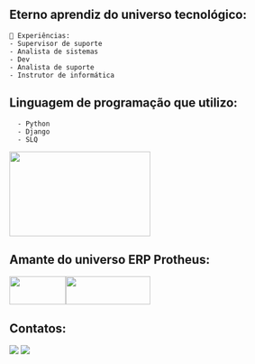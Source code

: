 ## Eterno aprendiz do universo tecnológico: 
    🔭 Experiências: 
    - Supervisor de suporte
    - Analista de sistemas
    - Dev
    - Analista de suporte
    - Instrutor de informática
   ## Linguagem de programação que  utilizo:
      - Python
      - Django
      - SLQ
   <img src="https://miro.medium.com/v2/resize:fit:1400/1*Bd5dYeGhFGhYuqJUpHjrNA.png" width="250" height="150"/> 
   
## Amante do universo ERP Protheus:

<img src="https://cdn.prod.website-files.com/5ef503b9dcd722d7cc5424e7/5fa469293954f616ec9a2bc1_Bitcoin%20gif.gif" width="100" height="50"><img src="" width="150" height="50"/>


## Contatos:
<div>
<a href = "mailto:andersonabreurabelo.9@gmail.com"><img src="https://img.shields.io/badge/Gmail-D14836?style=for-the-badge&logo=gmail&logoColor=white" target="_blank"></a>
<a href="https://www.linkedin.com/in/anderson-abreu-rabelo-8248061a9/" target="_blank"><img src="https://img.shields.io/badge/-LinkedIn-%230077B5?style=for-the-badge&logo=linkedin&logoColor=white" target="_blank"></a>   
</div>

